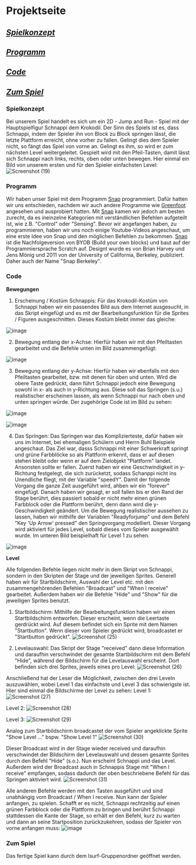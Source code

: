 # Projektseite
## [_Spielkonzept_](#Spielkonzept)
## [_Programm_](#Programm)
## [_Code_](#Code)
## [_Zum Spiel_](#ZumSpiel)


### Spielkonzept <a name="Spielkonzept"></a>
Bei unserem Spiel handelt es sich um ein 2D - Jump and Run - Spiel mit der Hauptspielfigur Schnappi dem Krokodil. Der Sinn des Spiels ist es, dass Schnappi, indem der Spieler ihn von Block zu Block springen lässt, die letzte Plattform erreicht, ohne vorher zu fallen. Gelingt dies dem Spieler nicht, so fängt das Spiel von vorne an. Gelingt es ihm, so wird er zum nächsten Level weitergeleitet. Gespielt wird mit den Pfeil-Tasten, damit lässt sich Schnappi nach links, rechts, oben oder unten bewegen. Hier einmal ein Bild von unserem ersten und für den Spieler einfachsten Level:
![Screenshot (19)](https://user-images.githubusercontent.com/111355300/203500186-cdef4137-061c-4a36-b179-4e5d06a89f58.png)



### Programm <a name="Programm"></a>
Wir haben unser Spiel mit dem Programm [Snap](https://snap.berkeley.edu/) programmiert. Dafür hatten wir uns entschieden, nachdem wir auch andere Programme wie [Greenfoot](https://www.greenfoot.org/door) angesehen und ausprobiert hatten. Mit [Snap](https://snap.berkeley.edu/) kamen wir jedoch am besten zurecht, da es ineinzelne Kategorien mit verständlichen Befehlen aufgeteilt ist, wie z.B. "Control" oder "Sensing". Bevor wir angefangen haben, zu programmieren, haben wir uns noch einige Youtube-Videos angeschaut, um eine erste Idee von Snap und den möglichen Befehlen zu bekommen.
[Snap](https://snap.berkeley.edu/) ist die Nachfolgeversion von BYOB (Build your own blocks) und baut auf der Programmiersprache Scratch auf. Designt wurde es von Brian Harvey und Jens Mönig und 2011 von der University of California, Berkeley, publiziert. Daher auch der Name "Snap Berkeley".

### Code <a name="Code"></a>

**Bewegungen**

1. Erscheinung / Kostüm Schnappis: Für das Krokodil-Kostüm von Schnappi haben wir ein passendes Bild aus dem Internet ausgesucht, in das Skript eingefügt und es mit der Bearbeitungsfunktion für die Sprites / Figuren ausgeschnitten. Dieses Kostüm bleibt immer das gleiche:

![image](https://user-images.githubusercontent.com/111355300/207529841-3040670e-0dd4-4d34-8e74-1dc8298042a4.png)


2. Bewegung entlang der x-Achse: Hierfür haben wir mit den Pfeiltasten gearbeitet und die Befehle unten im Bild zusammengefügt:

![image](https://user-images.githubusercontent.com/111355300/207528400-32f858e1-2e25-4601-a9b7-ce27af363491.png)

3. Bewegung entlang der y-Achse: Hierfür haben wir ebenfalls mit den Pfeiltasten gearbeitet, bzw. mit denen für oben und unten. Wird die obere Taste gedrückt, dann führt Schnappi jedoch eine Bewegung sowohl in x- als auch in y-Richtung aus. Diese soll das Springen (s.u.) realistischer erscheinen lassen, als wenn Schnappi nur nach oben und unten springen würde. Der zugehörige Code ist im Bild zu sehen:

![image](https://user-images.githubusercontent.com/111355300/207529126-b06e81bf-8b86-45d4-a271-d5bc10b8e38d.png)

![image](https://user-images.githubusercontent.com/111355300/207529251-7d00b5c2-9e52-477e-8387-02767ddaa4f7.png)


4. Das Springen: Das Springen war das Komplizierteste, dafür haben wir uns im Internet, bei ehemaligen Schülern und Herrn Buhl Beispiele angeschaut. Das Ziel war, dasss Schnappi mit einer Schwerkraft springt und grüne Farbblöcke so als Plattform erkennt, dass er auf diesen stehen bleibt oder wenn er auf dem Zielobjekt "Plattform" landet. Ansonsten sollte er fallen. Zuerst haben wir eine Geschwindigkeit in y-Richtung festgelegt, die sich zurücketzt, sodass Schanppi nicht ins Unendliche fliegt,  mit der Variable "speedY". Damit der folgende Vorgang die ganze Zeit ausgeführt wird, ahben wir ein "forever" eingefügt. Danach haben wir gesagt, er soll fallen bis er den Rand der Stage berührt, dies passiert sobald er nicht mehr einen grünen Farbblock oder die Plattform berührt, denn dann wird die y-Geschwindigkeit geändert. Um die Bewegung realistischer aussehen zu lassen, haben wir mithilfe der Variablen "Readyforjump" und dem Befehl "Key 'Up Arrow' pressed" den Springvorgang modelliert. 
Dieser Vorgang wird aktiviert für jedes Level, sobald dieses vom Spieler ausgewählt wurde. Im unteren Bild beispielhaft für Level 1 zu sehen.

![image](https://user-images.githubusercontent.com/111355300/207529476-f2014cfb-19b4-48bb-b401-506099bc7585.png)

**Level**

Alle folgenden Befehle liegen nicht mehr in dem Skript von Schnappi, sondern in den Skripten der Stage und der jeweiligen Sprites.
Generell haben wir für Startbildschirm, Auswahl der Level etc. mit den zusammengehörenden Befehlen "Broadcast" und "When I receive" gearbeitet. Außerdem haben wir die Befehle "Hide" und "Show" für die jeweiligen Sprites benutzt.
1. Startbildschirm: Mithilfe der Bearbeitungsfunktion haben wir einen Startbildschirm entworfen. Dieser erscheint, wenn die Leertaste gerdrückt wird. Auf diesem befindet sich ein Sprite mit dem Namen "Startbutton". Wenn dieser vom Spieler gedrückt wird, broadcastet er "Startbutton gedrückt".
![Screenshot (25)](https://user-images.githubusercontent.com/111355300/207534364-491d6481-d3a2-44d8-b989-5c24364db1cd.png)

2. Levelauswahl: Das Skript der Stage "received" dann diese Information und daraufhin verschwindet der gesamte Startbildschirm mit dem Befehl "Hide", während der Bildschirm für die Levelauswahl erscheint. Dort befinden sich drei Sprites, jeweils eines pro Level:
![Screenshot (26)](https://user-images.githubusercontent.com/111355300/207534551-11160155-3b4e-4eb0-90a6-344b70920bc0.png)

Anschließend hat der Leser die Möglichkeit, zwischen den drei Leveln auszuwählen, wobei Level 1 das einfachste und Level 3 das schwierigste ist. 
Hier sind einmal die Bildschirme der Level zu sehen:
Level 1:  ![Screenshot (27)](https://user-images.githubusercontent.com/111355300/207535117-1ddd7fa6-3e9a-4544-ab21-a0be33070201.png)

Level 2: ![Screenshot (28)](https://user-images.githubusercontent.com/111355300/207535170-e8847c85-2e6c-45d2-aaaf-65eed667d495.png)

Level 3: ![Screenshot (29)](https://user-images.githubusercontent.com/111355300/207535228-8df47225-5a46-4918-bc19-88ab8ddaad64.png)

Analog zum Startbildschirm broadcastet der vom Spieler angeklickte Sprite "Show Level ..." bspw. "Show Level 1"
![Screenshot (30)](https://user-images.githubusercontent.com/111355300/207535491-aec0e654-5459-4843-876e-cb66d4799754.png)

Dieser Broadcast wird in der Stage wieder received und daraufhin verschwindet der Bildschirm der Levelauswahl und dessen gesamte Sprites durch den Befehl "Hide" (s.o.). Nun erscheint Schnappi und das Level. Außerdem wird der Broadcast auch in Schnappis Stage mit "When I receive" empfangen, sodass dadurch der oben beschriebene Befehl für das Springen aktiviert wird.
![Screenshot (31)](https://user-images.githubusercontent.com/111355300/207535752-6f2562a0-814f-4a4c-8edd-bd3670a6b7d4.png)

Alle anderen Befehle werden mit den Tasten ausgeführt und sind unabhängig vom Broadcast / When I receive. Nun kann der Spieler anfangen, zu spielen.
Schafft er es nicht, Schnappi rechtzeitig auf einen grünen Farbblock oder die Plattform zu bringen und berührt Schnappi stattdessen die Kante der Stage, so erhält er den Befehl, kurz zu warten und dann an seine Startposition zurückzukehren, sodass der Spieler von vorne anfangen muss:
![image](https://user-images.githubusercontent.com/111355300/207542319-794486cd-f50b-454d-afba-b4f8801326f8.png)


### Zum Spiel <a name="Zum Spiel"></a>

Das fertige Spiel kann durch dem Isurf-Gruppenordner geöffnet werden.


